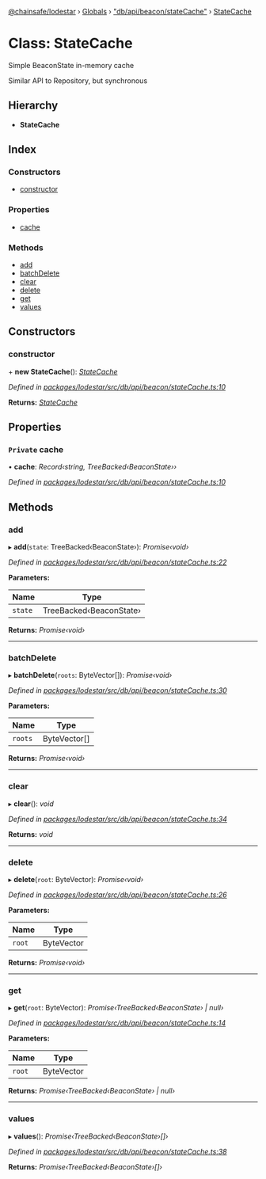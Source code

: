 [@chainsafe/lodestar](../README.md) › [Globals](../globals.md) › ["db/api/beacon/stateCache"](../modules/_db_api_beacon_statecache_.md) › [StateCache](_db_api_beacon_statecache_.statecache.md)

# Class: StateCache

Simple BeaconState in-memory cache

Similar API to Repository, but synchronous

## Hierarchy

* **StateCache**

## Index

### Constructors

* [constructor](_db_api_beacon_statecache_.statecache.md#constructor)

### Properties

* [cache](_db_api_beacon_statecache_.statecache.md#private-cache)

### Methods

* [add](_db_api_beacon_statecache_.statecache.md#add)
* [batchDelete](_db_api_beacon_statecache_.statecache.md#batchdelete)
* [clear](_db_api_beacon_statecache_.statecache.md#clear)
* [delete](_db_api_beacon_statecache_.statecache.md#delete)
* [get](_db_api_beacon_statecache_.statecache.md#get)
* [values](_db_api_beacon_statecache_.statecache.md#values)

## Constructors

###  constructor

\+ **new StateCache**(): *[StateCache](_db_api_beacon_statecache_.statecache.md)*

*Defined in [packages/lodestar/src/db/api/beacon/stateCache.ts:10](https://github.com/ChainSafe/lodestar/blob/a47516d64/packages/lodestar/src/db/api/beacon/stateCache.ts#L10)*

**Returns:** *[StateCache](_db_api_beacon_statecache_.statecache.md)*

## Properties

### `Private` cache

• **cache**: *Record‹string, TreeBacked‹BeaconState››*

*Defined in [packages/lodestar/src/db/api/beacon/stateCache.ts:10](https://github.com/ChainSafe/lodestar/blob/a47516d64/packages/lodestar/src/db/api/beacon/stateCache.ts#L10)*

## Methods

###  add

▸ **add**(`state`: TreeBacked‹BeaconState›): *Promise‹void›*

*Defined in [packages/lodestar/src/db/api/beacon/stateCache.ts:22](https://github.com/ChainSafe/lodestar/blob/a47516d64/packages/lodestar/src/db/api/beacon/stateCache.ts#L22)*

**Parameters:**

Name | Type |
------ | ------ |
`state` | TreeBacked‹BeaconState› |

**Returns:** *Promise‹void›*

___

###  batchDelete

▸ **batchDelete**(`roots`: ByteVector[]): *Promise‹void›*

*Defined in [packages/lodestar/src/db/api/beacon/stateCache.ts:30](https://github.com/ChainSafe/lodestar/blob/a47516d64/packages/lodestar/src/db/api/beacon/stateCache.ts#L30)*

**Parameters:**

Name | Type |
------ | ------ |
`roots` | ByteVector[] |

**Returns:** *Promise‹void›*

___

###  clear

▸ **clear**(): *void*

*Defined in [packages/lodestar/src/db/api/beacon/stateCache.ts:34](https://github.com/ChainSafe/lodestar/blob/a47516d64/packages/lodestar/src/db/api/beacon/stateCache.ts#L34)*

**Returns:** *void*

___

###  delete

▸ **delete**(`root`: ByteVector): *Promise‹void›*

*Defined in [packages/lodestar/src/db/api/beacon/stateCache.ts:26](https://github.com/ChainSafe/lodestar/blob/a47516d64/packages/lodestar/src/db/api/beacon/stateCache.ts#L26)*

**Parameters:**

Name | Type |
------ | ------ |
`root` | ByteVector |

**Returns:** *Promise‹void›*

___

###  get

▸ **get**(`root`: ByteVector): *Promise‹TreeBacked‹BeaconState› | null›*

*Defined in [packages/lodestar/src/db/api/beacon/stateCache.ts:14](https://github.com/ChainSafe/lodestar/blob/a47516d64/packages/lodestar/src/db/api/beacon/stateCache.ts#L14)*

**Parameters:**

Name | Type |
------ | ------ |
`root` | ByteVector |

**Returns:** *Promise‹TreeBacked‹BeaconState› | null›*

___

###  values

▸ **values**(): *Promise‹TreeBacked‹BeaconState›[]›*

*Defined in [packages/lodestar/src/db/api/beacon/stateCache.ts:38](https://github.com/ChainSafe/lodestar/blob/a47516d64/packages/lodestar/src/db/api/beacon/stateCache.ts#L38)*

**Returns:** *Promise‹TreeBacked‹BeaconState›[]›*
